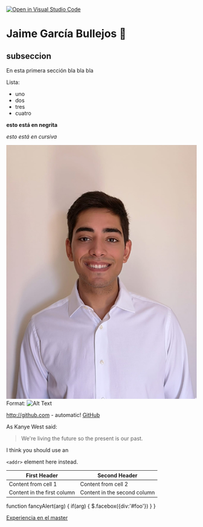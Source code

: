 [![Open in Visual Studio Code](https://classroom.github.com/assets/open-in-vscode-f059dc9a6f8d3a56e377f745f24479a46679e63a5d9fe6f495e02850cd0d8118.svg)](https://classroom.github.com/online_ide?assignment_repo_id=6129480&assignment_repo_type=AssignmentRepo)

# Jaime García Bullejos :owl:
## subseccion 
En esta primera sección bla bla bla 

Lista:
* uno
* dos
* tres
* cuatro 

**esto está en negrita**

*esto está en cursiva*

![GitHub Logo](Imagenes/Yo.jpeg)
Format: ![Alt Text](url)


http://github.com - automatic!
[GitHub](http://github.com)

As Kanye West said:

> We're living the future so
> the present is our past.

I think you should use an

`<addr>` element here instead.

First Header | Second Header
------------ | -------------
Content from cell 1 | Content from cell 2
Content in the first column | Content in the second column

function fancyAlert(arg) {
  if(arg) {
    $.facebox({div:'#foo'})
  }
}


[Experiencia en el master](/workspace/aprender-markdown-jaime-garcia-bullejos-alu0100906806/master.md)
